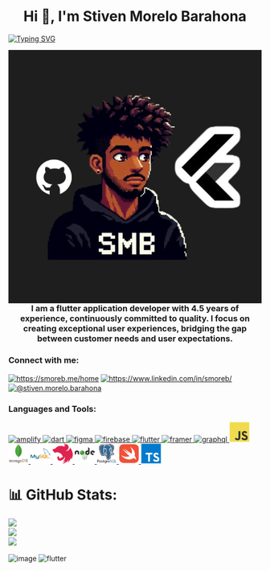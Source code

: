<h1 align="center">Hi 👋, I'm Stiven Morelo Barahona</h1>

[![Typing SVG](https://readme-typing-svg.demolab.com?font=Fira+Code&duration=2000&pause=100&width=435&lines=Flutter;JavaScript;Amplify;Firebase;Dart;Figma;Swift;GraphQL;MongoDB;PostgresQL;Flutter)](https://git.io/typing-svg)

<img align="right" alt="Coding" width="550" src="https://github.com/Stivenmore/StivenMore/blob/main/me.png">
<h3 align="center">I am a flutter application developer with 4.5 years of experience, continuously committed to quality. I focus on creating exceptional user experiences, bridging the gap between customer needs and user expectations.</h3>

<h3 align="left">Connect with me:</h3>
<p align="left">
<a href="https://smoreb.me/home" target="blank"><img align="center" src="https://raw.githubusercontent.com/rahuldkjain/github-profile-readme-generator/master/src/images/icons/Social/devto.svg" alt="https://smoreb.me/home" height="30" width="40" /></a>
<a href="https://linkedin.com/in/https://www.linkedin.com/in/smoreb/" target="blank"><img align="center" src="https://raw.githubusercontent.com/rahuldkjain/github-profile-readme-generator/master/src/images/icons/Social/linked-in-alt.svg" alt="https://www.linkedin.com/in/smoreb/" height="30" width="40" /></a>
<a href="https://medium.com/@stiven.morelo.barahona" target="blank"><img align="center" src="https://raw.githubusercontent.com/rahuldkjain/github-profile-readme-generator/master/src/images/icons/Social/medium.svg" alt="@stiven.morelo.barahona" height="30" width="40" /></a>
</p>

<h3 align="left">Languages and Tools:</h3>
<p align="left"> <a href="https://aws.amazon.com/amplify/" target="_blank" rel="noreferrer"> <img src="https://docs.amplify.aws/assets/logo-dark.svg" alt="amplify" width="40" height="40"/> </a> <a href="https://dart.dev" target="_blank" rel="noreferrer"> <img src="https://www.vectorlogo.zone/logos/dartlang/dartlang-icon.svg" alt="dart" width="40" height="40"/> </a> <a href="https://www.figma.com/" target="_blank" rel="noreferrer"> <img src="https://www.vectorlogo.zone/logos/figma/figma-icon.svg" alt="figma" width="40" height="40"/> </a> <a href="https://firebase.google.com/" target="_blank" rel="noreferrer"> <img src="https://www.vectorlogo.zone/logos/firebase/firebase-icon.svg" alt="firebase" width="40" height="40"/> </a> <a href="https://flutter.dev" target="_blank" rel="noreferrer"> <img src="https://www.vectorlogo.zone/logos/flutterio/flutterio-icon.svg" alt="flutter" width="40" height="40"/> </a> <a href="https://www.framer.com/" target="_blank" rel="noreferrer"> <img src="https://www.vectorlogo.zone/logos/framer/framer-icon.svg" alt="framer" width="40" height="40"/> </a> <a href="https://graphql.org" target="_blank" rel="noreferrer"> <img src="https://www.vectorlogo.zone/logos/graphql/graphql-icon.svg" alt="graphql" width="40" height="40"/> </a> <a href="https://developer.mozilla.org/en-US/docs/Web/JavaScript" target="_blank" rel="noreferrer"> <img src="https://raw.githubusercontent.com/devicons/devicon/master/icons/javascript/javascript-original.svg" alt="javascript" width="40" height="40"/> </a> <a href="https://www.mongodb.com/" target="_blank" rel="noreferrer"> <img src="https://raw.githubusercontent.com/devicons/devicon/master/icons/mongodb/mongodb-original-wordmark.svg" alt="mongodb" width="40" height="40"/> </a> <a href="https://www.mysql.com/" target="_blank" rel="noreferrer"> <img src="https://raw.githubusercontent.com/devicons/devicon/master/icons/mysql/mysql-original-wordmark.svg" alt="mysql" width="40" height="40"/> </a> <a href="https://nestjs.com/" target="_blank" rel="noreferrer"> <img src="https://raw.githubusercontent.com/devicons/devicon/master/icons/nestjs/nestjs-plain.svg" alt="nestjs" width="40" height="40"/> </a> <a href="https://nodejs.org" target="_blank" rel="noreferrer"> <img src="https://raw.githubusercontent.com/devicons/devicon/master/icons/nodejs/nodejs-original-wordmark.svg" alt="nodejs" width="40" height="40"/> </a> <a href="https://www.postgresql.org" target="_blank" rel="noreferrer"> <img src="https://raw.githubusercontent.com/devicons/devicon/master/icons/postgresql/postgresql-original-wordmark.svg" alt="postgresql" width="40" height="40"/> </a> <a href="https://developer.apple.com/swift/" target="_blank" rel="noreferrer"> <img src="https://raw.githubusercontent.com/devicons/devicon/master/icons/swift/swift-original.svg" alt="swift" width="40" height="40"/> </a> <a href="https://www.typescriptlang.org/" target="_blank" rel="noreferrer"> <img src="https://raw.githubusercontent.com/devicons/devicon/master/icons/typescript/typescript-original.svg" alt="typescript" width="40" height="40"/> </a> </p>


# 📊 GitHub Stats:
![](https://github-readme-stats.vercel.app/api?username=Stivenmore&theme=merko&hide_border=false&include_all_commits=false&count_private=false)<br/>
![](https://github-readme-streak-stats.herokuapp.com/?user=Stivenmore&theme=merko&hide_border=false)<br/>
![](https://github-readme-stats.vercel.app/api/top-langs/?username=Stivenmore&theme=merko&hide_border=false&include_all_commits=false&count_private=false&layout=compact)

![image](https://github.com/Stivenmore/StivenMore/assets/62867486/53618cbb-ca6e-4d0b-a7a9-92e6d028d266)
![flutter](https://github.com/Stivenmore/StivenMore/assets/62867486/0170402d-54fe-4923-b2ef-b012b7fad92f)
